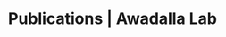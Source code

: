 ---
title: Publications | Awadalla Lab
permalink: /publications/
published: false
isPublic_b: true

publicationType_txt: journal
title_txt: "Rationale, design, and methods for Canadian alliance for healthy hearts and minds cohort study (CAHHM) - a Pan Canadian cohort study."
pmid_ti: 27464510
publishDate_tdt: "2016-07-27T07:23:33.000Z"
journalTitle_txt: "BMC public health"
volume_ti: 16
doi_txt: "10.1186/s12889-016-3310-8"
authors_list: 
  - author_txt: "Anand SS"
  - author_txt: "Tu JV"
  - author_txt: "Awadalla P"
  - author_txt: "Black S"
  - author_txt: "Boileau C"
  - author_txt: "Busseuil D"
  - author_txt: "Desai D"
  - author_txt: "Després JP"
  - author_txt: "de Souza RJ"
  - author_txt: "Dummer T"
  - author_txt: "Jacquemont S"
  - author_txt: "Knoppers B"
  - author_txt: "Larose E"
  - author_txt: "Lear SA"
  - author_txt: "Marcotte F"
  - author_txt: "Moody AR"
  - author_txt: "Parker L"
  - author_txt: "Poirier P"
  - author_txt: "Robson PJ"
  - author_txt: "Smith EE"
  - author_txt: "Spinelli JJ"
  - author_txt: "Tardif JC"
  - author_txt: "Teo KK"
  - author_txt: "Tusevljak N"
  - author_txt: "Friedrich MG"
  - author_txt: "CAHHM Study Investigators."
---